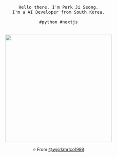<p align="center">
  <br>
  <samp>Hello there. I'm Park Ji Seong.<br> I'm a AI Developer from South Korea.<br><br>#python #nextjs</samp>
  <br>
  <br>
  <br>
  <img src="https://media.giphy.com/media/836HiJc7pgzy8iNXCn/giphy.gif" width="350" />
</p>

<p align="center">⭐️ From <a href="https://github.com/wjsrlahrlco1998">@wjsrlahrlco1998</a>
